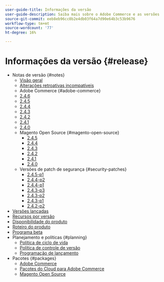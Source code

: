 ```yaml
---
user-guide-title: Informações da versão
user-guide-description: Saiba mais sobre o Adobe Commerce e as versões do Magento Open Source.
source-git-commit: eeb8eb96cc0b2e4db03f64a7d90e64b3c53b9676
workflow-type: tm+mt
source-wordcount: '77'
ht-degree: 16%

---
```



# Informações da versão {#release}

- Notas de versão {#notes}
   - [Visão geral](release-notes/overview.md)
   - [Alterações retroativas incompatíveis](backward-incompatible-changes.md)
   - Adobe Commerce {#adobe-commerce}
   - [2.4.6](release-notes/commerce/2-4-6.md)
   - [2.4.5](release-notes/commerce/2-4-5.md)
   - [2.4.4](release-notes/commerce/2-4-4.md)
   - [2.4.3](release-notes/commerce/2-4-3.md)
   - [2.4.2](release-notes/commerce/2-4-2.md)
   - [2.4.1](release-notes/commerce/2-4-1.md)
   - [2.4.0](release-notes/commerce/2-4-0.md)
   - Magento Open Source {#magento-open-source}
      - [2.4.5](release-notes/open-source/2-4-5.md)
      - [2.4.4](release-notes/open-source/2-4-4.md)
      - [2.4.3](release-notes/open-source/2-4-3.md)
      - [2.4.2](release-notes/open-source/2-4-2.md)
      - [2.4.1](release-notes/open-source/2-4-1.md)
      - [2.4.0](release-notes/open-source/2-4-0.md)
   - Versões de patch de segurança {#security-patches}
      - [2.4.5-p1](release-notes/security/2-4-5-p1.md)
      - [2.4.4-p2](release-notes/security/2-4-4-p2.md)
      - [2.4.4-p1](release-notes/security/2-4-4-p1.md)
      - [2.4.3-p3](release-notes/security/2-4-3-p3.md)
      - [2.4.3-p2](release-notes/security/2-4-3-p2.md)
      - [2.4.3-p1](release-notes/security/2-4-3-p1.md)
      - [2.4.2-p2](release-notes/security/2-4-2-p2.md)
- [Versões lançadas](versions.md)
- [Recursos por versão](features.md)
- [Disponibilidade do produto](product-availability.md)
- [Roteiro do produto](product-roadmap.md)
- [Programa beta](beta-program.md)
- Planejamento e políticas {#planning}
   - [Política de ciclo de vida](lifecycle-policy.md)
   - [Política de controle de versão](versioning-policy.md)
   - [Programação de lançamento](schedule.md)
- Pacotes {#packages}
   - [Adobe Commerce](packages/adobe-commerce.md)
   - [Pacotes do Cloud para Adobe Commerce](packages/cloud.md)
   - [Magento Open Source](packages/magento-open-source.md)
